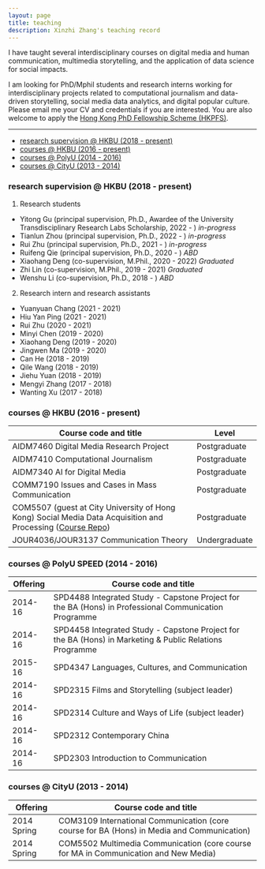 ```yaml
---
layout: page
title: teaching
description: Xinzhi Zhang's teaching record
---
```


I have taught several interdisciplinary courses on digital media and human communication, multimedia storytelling, and the application of data science for social impacts. 

I am looking for PhD/Mphil students and research interns working for interdisciplinary projects related to computational journalism and data-driven storytelling, social media data analytics, and digital popular culture. Please email me your CV and credentials if you are interested. You are also welcome to apply the [Hong Kong PhD Fellowship Scheme (HKPFS)](https://cerg1.ugc.edu.hk/hkpfs/index.html).  

---

<ul class="nav">
    <li><a href="#hkbu_rds">research supervision @ HKBU (2018 - present)</a></li>
    <li><a href="#hkbu_course">courses @ HKBU (2016 - present)</a></li>
    <li><a href="#polyu_course">courses @ PolyU (2014 - 2016)</a></li>
    <li><a href="#cityu_courese">courses @ CityU (2013 - 2014) </a></li>
</ul>


### <a name="hkbu_rds"></a>research supervision @ HKBU (2018 - present)

1. Research students
 - Yitong Gu (principal supervision, Ph.D., Awardee of the University Transdisciplinary Research Labs Scholarship, 2022 - ) *in-progress* 
 - Tianlun Zhou (principal supervision, Ph.D., 2022 - ) *in-progress* 
 - Rui Zhu (principal supervision, Ph.D., 2021 - ) *in-progress* 
 - Ruifeng Qie (principal supervision, Ph.D., 2020 - ) *ABD* 
 - Xiaohang Deng (co-supervision, M.Phil., 2020 - 2022) *Graduated*
 - Zhi Lin (co-supervision, M.Phil., 2019 - 2021) *Graduated* 
 - Wenshu Li (co-supervision, Ph.D., 2018 - ) *ABD* 

2. Research intern and research assistants
 - Yuanyuan Chang (2021 - 2021)
 - Hiu Yan Ping (2021 - 2021)
 - Rui Zhu (2020 - 2021)
 - Minyi Chen (2019 - 2020)
 - Xiaohang Deng (2019 - 2020)
 - Jingwen Ma (2019 - 2020)
 - Can He (2018 - 2019)
 - Qile Wang (2018 - 2019)
 - Jiehu Yuan (2018 - 2019)
 - Mengyi Zhang (2017 - 2018)
 - Wanting Xu (2017 - 2018)


### <a name="hkbu_course"></a>courses @ HKBU (2016 - present)

|Course code and title | Level |   
| --- | --- |
| AIDM7460 Digital Media Research Project | Postgraduate | 
| AIDM7410 Computational Journalism | Postgraduate |
| AIDM7340 AI for Digital Media | Postgraduate  |
| COMM7190 Issues and Cases in Mass Communication | Postgraduate |
| COM5507 (guest at City University of Hong Kong) Social Media Data Acquisition and Processing ([Course Repo](https://github.com/xzzhang2/201819A_cityu_com5507)) | Postgraduate |
| JOUR4036/JOUR3137 Communication Theory | Undergraduate |


### <a name="polyu_course"></a>courses @ PolyU SPEED (2014 - 2016)

| Offering | Course code and title |   
|--- | --- |
| 2014-16 | SPD4488 Integrated Study - Capstone Project for the BA (Hons) in Professional Communication Programme |
| 2014-16 | SPD4458 Integrated Study - Capstone Project for the BA (Hons) in Marketing & Public Relations Programme |
| 2015-16 | SPD4347 Languages, Cultures, and Communication |
| 2014-16 | SPD2315 Films and Storytelling (subject leader) |
| 2014-16 | SPD2314 Culture and Ways of Life (subject leader) |
| 2014-16 | SPD2312 Contemporary China  |
| 2014-16 | SPD2303 Introduction to Communication |


### <a name="cityu_courese"></a>courses @ CityU (2013 - 2014)

| Offering | Course code and title |   
|--- | --- |
| 2014 Spring | COM3109 International Communication (core course for BA (Hons) in Media and Communication) |
| 2014 Spring | COM5502 Multimedia Communication (core course for MA in Communication and New Media) |


